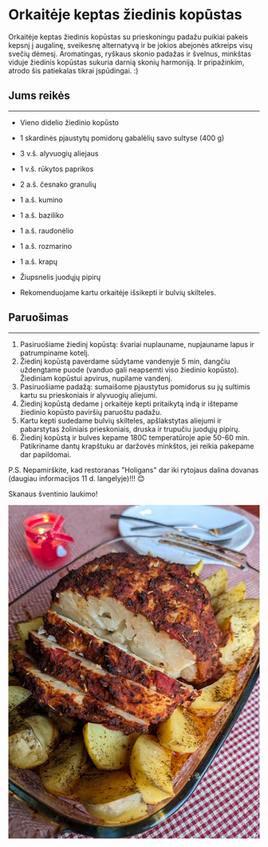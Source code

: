 # Orkaitėje keptas žiedinis kopūstas

Orkaitėje keptas žiedinis kopūstas su prieskoningu padažu puikiai pakeis kepsnį į augalinę, sveikesnę alternatyvą ir be jokios abejonės atkreips visų svečių dėmesį. Aromatingas, ryškaus skonio padažas ir švelnus, minkštas viduje žiedinis kopūstas sukuria darnią skonių harmoniją. Ir pripažinkim, atrodo šis patiekalas tikrai įspūdingai. :)

## Jums reikės
<hr/>

* Vieno didelio žiedinio kopūsto
* 1 skardinės pjaustytų pomidorų gabalėlių savo sultyse (400 g)
* 3 v.š. alyvuogių aliejaus
* 1 v.š. rūkytos paprikos
* 2 a.š. česnako granulių
* 1 a.š. kumino 
* 1 a.š. baziliko
* 1 a.š. raudonėlio
* 1 a.š. rozmarino
* 1 a.š. krapų
* Žiupsnelis juodųjų pipirų

* Rekomenduojame kartu orkaitėje išsikepti ir bulvių skilteles. 

## Paruošimas
<hr/>

1. Pasiruošiame žiedinį kopūstą: švariai nuplauname, nupjauname lapus ir patrumpiname kotelį. 
2. Žiedinį kopūstą paverdame sūdytame vandenyje 5 min, dangčiu uždengtame puode (vanduo gali neapsemti viso žiedinio kopūsto). Žiediniam kopūstui apvirus, nupilame vandenį. 
3. Pasiruošiame padažą: sumaišome pjaustytus pomidorus su jų sultimis kartu su prieskoniais ir alyvuogių aliejumi. 
4. Žiedinį kopūstą dedame į orkaitėje kepti pritaikytą indą ir ištepame žiedinio kopūsto paviršių paruoštu padažu. 
5. Kartu kepti sudedame bulvių skilteles, apšlakstytas aliejumi ir pabarstytas žoliniais prieskoniais, druska ir trupučiu juodųjų pipirų.
6. Žiedinį kopūstą ir bulves kepame 180C temperatūroje apie 50-60 min. Patikriname dantų krapštuku ar daržovės minkštos, jei reikia pakepame dar papildomai. 

P.S. Nepamirškite, kad restoranas "Holigans" dar iki rytojaus dalina dovanas (daugiau informacijos 11 d. langelyje)!!! 😊 

Skanaus šventinio laukimo!

![name](../../pav/ziedinis_kopustas.jpg)
